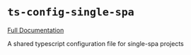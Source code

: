 # `ts-config-single-spa`

[Full Documentation](https://single-spa.js.org/docs/create-single-spa#ts-config-single-spa)

A shared typescript configuration file for single-spa projects
